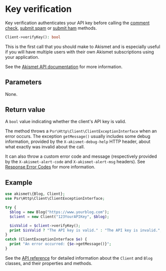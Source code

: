 # Key verification
Key verification authenticates your API key before calling the [comment check](usage/check_comment.md),
[submit spam](usage/submit_spam.md) or [submit ham](usage/submit_ham.md) methods.

``` php
Client->verifyKey(): bool
```

This is the first call that you should make to Akismet and is especially useful
if you will have multiple users with their own Akismet subscriptions using your application.

See the [Akismet API documentation](https://akismet.com/developers/detailed-docs/key-verification) for more information.

## Parameters
None.

## Return value
A `bool` value indicating whether the client's API key is valid.

The method throws a `Psr\Http\Client\ClientExceptionInterface` when an error occurs.
The exception `getMessage()` usually includes some debug information, provided by the `X-akismet-debug-help` HTTP header, about what exactly was invalid about the call.

It can also throw a custom error code and message (respectively provided by the `X-akismet-alert-code` and `X-akismet-alert-msg` headers).
See [Response Error Codes](https://akismet.com/developers/detailed-docs/errors) for more information.

## Example

``` php
use akismet\{Blog, Client};
use Psr\Http\Client\ClientExceptionInterface;

try {
  $blog = new Blog("https://www.yourblog.com");
  $client = new Client("123YourAPIKey", $blog);

  $isValid = $client->verifyKey();
  print $isValid ? "The API key is valid." : "The API key is invalid.";
}
catch (ClientExceptionInterface $e) {
  print "An error occurred: {$e->getMessage()}";
}
```

See the [API reference](api/) for detailed information about the `Client` and `Blog` classes, and their properties and methods.
